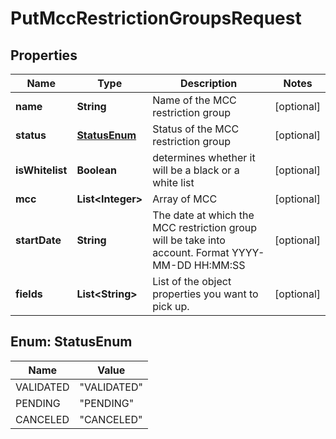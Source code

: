 

# PutMccRestrictionGroupsRequest


## Properties

| Name | Type | Description | Notes |
|------------ | ------------- | ------------- | -------------|
|**name** | **String** | Name of the MCC restriction group |  [optional] |
|**status** | [**StatusEnum**](#StatusEnum) | Status of the MCC restriction group |  [optional] |
|**isWhitelist** | **Boolean** | determines whether it will be a black or a white list |  [optional] |
|**mcc** | **List&lt;Integer&gt;** | Array of MCC |  [optional] |
|**startDate** | **String** | The date at which the MCC restriction group will be take into account. Format YYYY-MM-DD HH:MM:SS  |  [optional] |
|**fields** | **List&lt;String&gt;** | List of the object properties you want to pick up. |  [optional] |



## Enum: StatusEnum

| Name | Value |
|---- | -----|
| VALIDATED | &quot;VALIDATED&quot; |
| PENDING | &quot;PENDING&quot; |
| CANCELED | &quot;CANCELED&quot; |



